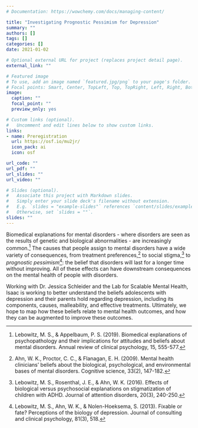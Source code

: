 ```yaml
---
# Documentation: https://wowchemy.com/docs/managing-content/

title: "Investigating Prognostic Pessimism for Depression"
summary: ""
authors: []
tags: []
categories: []
date: 2021-01-02

# Optional external URL for project (replaces project detail page).
external_link: ""

# Featured image
# To use, add an image named `featured.jpg/png` to your page's folder.
# Focal points: Smart, Center, TopLeft, Top, TopRight, Left, Right, BottomLeft, Bottom, BottomRight.
image:
  caption: ""
  focal_point: ""
  preview_only: yes

# Custom links (optional).
#   Uncomment and edit lines below to show custom links.
links:
- name: Preregistration
  url: https://osf.io/mu2jr/
  icon_pack: ai
  icon: osf

url_code: ""
url_pdf: ""
url_slides: ""
url_video: ""

# Slides (optional).
#   Associate this project with Markdown slides.
#   Simply enter your slide deck's filename without extension.
#   E.g. `slides = "example-slides"` references `content/slides/example-slides.md`.
#   Otherwise, set `slides = ""`.
slides: ""
---
```


Biomedical explanations for mental disorders - where disorders are seen as the results of genetic and biological abnormalities - are increasingly common.[^1] The causes that people assign to mental disorders have a wide variety of consequences, from treatment preferences,[^2] to social stigma,[^3] to *prognostic pessimism*[^4]: the belief that disorders will last for a longer time without improving. All of these effects can have downstream consequences on the mental health of people with disorders.

Working with Dr. Jessica Schleider and the Lab for Scalable Mental Health, Isaac is working to better understand the beliefs adolescents with depression and their parents hold regarding depression, including its components, causes, malleability, and effective treatments. Ultimately, we hope to map how these beliefs relate to mental health outcomes, and how they can be augmented to improve these outcomes.

[^1]: Lebowitz, M. S., & Appelbaum, P. S. (2019). Biomedical explanations of psychopathology and their implications for attitudes and beliefs about mental disorders. Annual review of clinical psychology, 15, 555-577. 
[^2]: Ahn, W. K., Proctor, C. C., & Flanagan, E. H. (2009). Mental health clinicians’ beliefs about the biological, psychological, and environmental bases of mental disorders. Cognitive science, 33(2), 147-182.
[^3]: Lebowitz, M. S., Rosenthal, J. E., & Ahn, W. K. (2016). Effects of biological versus psychosocial explanations on stigmatization of children with ADHD. Journal of attention disorders, 20(3), 240-250.
[^4]: Lebowitz, M. S., Ahn, W. K., & Nolen-Hoeksema, S. (2013). Fixable or fate? Perceptions of the biology of depression. Journal of consulting and clinical psychology, 81(3), 518.
